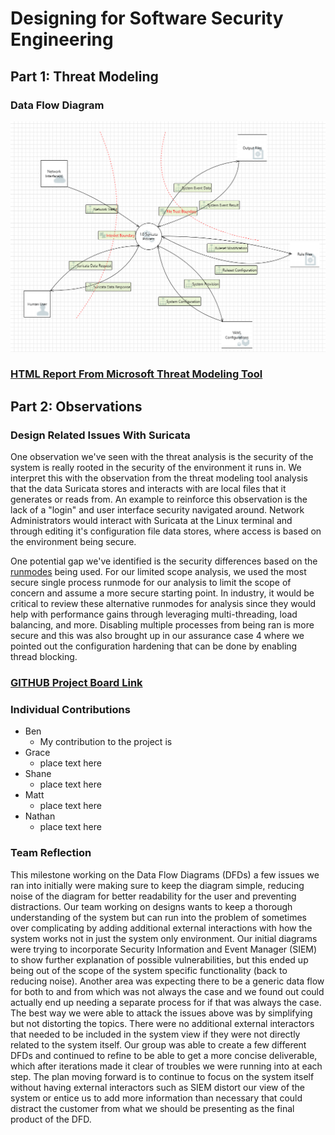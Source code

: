 # Designing for Software Security Engineering
## Part 1: Threat Modeling
### Data Flow Diagram
![Diagram](https://github.com/UNO-CYBR-8420-Team1/CYBR8420-Suricata/blob/main/Threat%20Modeling%20Brainstorm/Final%20DFD%20Design%20Image.png)
### [HTML Report From Microsoft Threat Modeling Tool](https://htmlpreview.github.io/?https://github.com/UNO-CYBR-8420-Team1/CYBR8420-Suricata/blob/main/Threat%20Modeling%20Brainstorm/Suricata%20DFD%20Report.htm)
## Part 2: Observations
### Design Related Issues With Suricata

One observation we've seen with the threat analysis is the security of the system is really rooted in the security of the environment it runs in. We interpret this with the observation from the threat modeling tool analysis that the data Suricata stores and interacts with are local files that it generates or reads from. An example to reinforce this observation is the lack of a "login" and user interface security navigated around. Network Administrators would interact with Suricata at the Linux terminal and through editing it's configuration file data stores, where access is based on the environment being secure. 

One potential gap we've identified is the security differences based on the [runmodes](https://docs.suricata.io/en/latest/performance/runmodes.html) being used. For our limited scope analysis, we used the most secure single process runmode for our analysis to limit the scope of concern and assume a more secure starting point. In industry, it would be critical to review these alternative runmodes for analysis since they would help with performance gains through leveraging multi-threading, load balancing, and more. Disabling multiple processes from being ran is more secure and this was also brought up in our assurance case 4 where we pointed out the configuration hardening that can be done by enabling thread blocking. 

### [GITHUB Project Board Link](https://github.com/orgs/UNO-CYBR-8420-Team1/projects/1/views/2)
### Individual Contributions
- Ben
  - My contribution to the project is 
- Grace
  - place text here
- Shane
  - place text here
- Matt
  - place text here
- Nathan
  - place text here
### Team Reflection
This milestone working on the Data Flow Diagrams (DFDs) a few issues we ran into initially were making sure to keep the diagram simple, reducing noise of the diagram for better readability for the user and preventing distractions. Our team working on designs wants to keep a thorough understanding of the system but can run into the problem of sometimes over complicating by adding additional external interactions with how the system works not in just the system only environment. Our initial diagrams were trying to incorporate Security Information and Event Manager (SIEM) to show further explanation of possible vulnerabilities, but this ended up being out of the scope of the system specific functionality (back to reducing noise). Another area was expecting there to be a generic data flow for both to and from which was not always the case and we found out could actually end up needing a separate process for if that was always the case. The best way we were able to attack the issues above was by simplifying but not distorting the topics. There were no additional external interactors that needed to be included in the system view if they were not directly related to the system itself. Our group was able to create a few different DFDs and continued to refine to be able to get a more concise deliverable, which after iterations made it clear of troubles we were running into at each step. The plan moving forward is to continue to focus on the system itself without having external interactors such as SIEM distort our view of the system or entice us to add more information than necessary that could distract the customer from what we should be presenting as the final product of the DFD.
